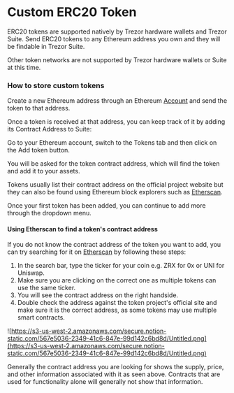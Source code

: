 # Custom ERC20 Token

ERC20 tokens are supported natively by Trezor hardware wallets and Trezor Suite. Send ERC20 tokens to any Ethereum address you own and they will be findable in Trezor Suite.

Other token networks are not supported by Trezor hardware wallets or Suite at this time.

### How to store custom tokens

Create a new Ethereum address through an Ethereum [Account](https://www.notion.so/Accounts-60adc181cc424c90877650768cb8053d) and send the token to that address.

Once a token is received at that address, you can keep track of it by adding its Contract Address to Suite:

Go to your Ethereum account, switch to the Tokens tab and then click on the Add token button.

You will be asked for the token contract address, which will find the token and add it to your assets.

Tokens usually list their contract address on the official project website but they can also be found using Ethereum block explorers such as [Etherscan](https://etherscan.io/).

Once your first token has been added, you can continue to add more through the dropdown menu.

#### Using Etherscan to find a token's contract address

If you do not know the contract address of the token you want to add, you can try searching for it on [Etherscan](https://etherscan.io/) by following these steps:

1. In the search bar, type the ticker for your coin e.g. ZRX for 0x or UNI for Uniswap.
2. Make sure you are clicking on the correct one as multiple tokens can use the same ticker.
3. You will see the contract address on the right handside.
4. Double check the address against the token project's official site and make sure it is the correct address, as some tokens may use multiple smart contracts.

![https://s3-us-west-2.amazonaws.com/secure.notion-static.com/567e5036-2349-41c6-847e-99d142c6bd8d/Untitled.png](https://s3-us-west-2.amazonaws.com/secure.notion-static.com/567e5036-2349-41c6-847e-99d142c6bd8d/Untitled.png)

Generally the contract address you are looking for shows the supply, price, and other information associated with it as seen above. Contracts that are used for functionality alone will generally not show that information.

